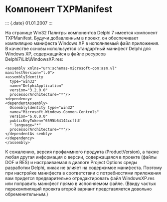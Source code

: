 Компонент TXPManifest
=====================

::: {.date}
01.01.2007
:::

На странице Win32 Палитры компонентов Delphi 7 имеется компонент
TXPManifest. Будучи добавленным в проект, он обеспечивает компиляцию
манифеста Windows XP в исполняемый файл приложения. В качестве основы
используется стандартный манифест Delphi для Windows XP, содержащийся в
файле ресурсов Delphi7\\Lib\\WindowsXP.res:

    <assembly xmlns="urn:schemas-microsoft-com:asm.vl" manifestVersion="l.0">  
    <assemblyIdentity  
      type="win32" 
      name="DelphiApplication" 
      version="3.2.0.0"  
      processorArchitecture="*"/>  
    <dependency> 
    <dependentAssembly> 
      Ossemblyldentity type="win32" 
      name="Microsoft.Windows.Common-Controls" 
      version="6.0.0.0" 
      publicKeyToken="6595b64144ccfldf 
      " language="*" 
      processorArchitecture="*"/>  
    </dependentAs sembly> 
    </dependency>  
    </assembly> 

К сожалению, версия профаммного продукта (ProductVersion), а также любая
другая информация о версии, содержащаяся в проекте (файлы DOF и RES) и
настраиваемая в диалоге Project Options среды разработки Delphi, никак
не влияет на содержимое манифеста. Поэтому при настройке манифеста в
соответствии с потребностями приложения вам придется предварительно
отредактировать файл WindowsXP.res или поправить манифест прямо в
исполняемом файле. (Ввиду частых перекомпиляций проекта второй вариант
представляется довольно обременительным.)
